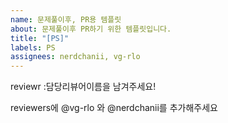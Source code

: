 ```yaml
---
name: 문제풀이후, PR용 템플릿
about: 문제풀이후 PR하기 위한 템플릿입니다.
title: "[PS]"
labels: PS
assignees: nerdchanii, vg-rlo
---
```


reviewr :담당리뷰어이름을 남겨주세요!

reviewers에 @vg-rlo 와 @nerdchanii를 추가해주세요
